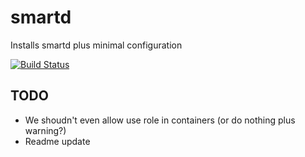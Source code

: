 # smartd

Installs smartd plus minimal configuration

[![Build Status](https://drone.osshelp.ru/api/badges/ansible/smartd/status.svg)](https://drone.osshelp.ru/ansible/smartd)

## TODO

- We shoudn't even allow use role in containers (or do nothing plus warning?)
- Readme update
